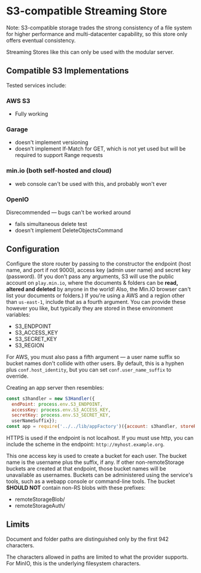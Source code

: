 # S3-compatible Streaming Store

Note: S3-compatible storage trades the strong consistency of a file system for higher performance and multi-datacenter capability, so this store only offers eventual consistency.

Streaming Stores like this can only be used with the modular server.

## Compatible S3 Implementations

Tested services include:

### AWS S3

* Fully working

### Garage

* doesn't implement versioning
* doesn't implement If-Match for GET, which is not yet used but will be required to support Range requests

### min.io (both self-hosted and cloud)

* web console can't be used with this, and probably won't ever


### OpenIO
Disrecommended — bugs can't be worked around

*  fails simultaneous delete test
* doesn't implement DeleteObjectsCommand


## Configuration

Configure the store router by passing to the constructor the endpoint (host name, and port if not 9000), access key (admin user name) and secret key (password). (If you don't pass any arguments, S3 will use the public account on `play.min.io`, where the documents & folders can be **read, altered and deleted** by anyone in the world! Also, the Min.IO browser can't list your documents or folders.) If you're using a AWS and a region other than `us-east-1`, include that as a fourth argument.  You can provide these however you like, but typically they are stored in these environment variables:

* S3_ENDPOINT
* S3_ACCESS_KEY
* S3_SECRET_KEY
* S3_REGION

For AWS, you must also pass a fifth argument — a user name suffix so bucket names don't collide with other users. By default, this is a hyphen plus `conf.host_identity`, but you can set `conf.user_name_suffix` to override.

Creating an app server then resembles:

```javascript
const s3handler = new S3Handler({
  endPoint: process.env.S3_ENDPOINT,
  accessKey: process.env.S3_ACCESS_KEY,
  secretKey: process.env.S3_SECRET_KEY,
  userNameSuffix});
const app = require('../../lib/appFactory')({account: s3handler, storeRouter: s3handler, ...});
```

HTTPS is used if the endpoint is not localhost.  If you must use http, you can include the scheme in the endpoint: `http://myhost.example.org`.

This one access key is used to create a bucket for each user.
The bucket name is the username plus the suffix, if any.
If other non-remoteStorage buckets are created at that endpoint, those bucket names will be unavailable as usernames.
Buckets can be administered using the service's tools, such as a webapp console or command-line tools.
The bucket **SHOULD NOT** contain non-RS blobs with these prefixes:

* remoteStorageBlob/
* remoteStorageAuth/

## Limits

Document and folder paths are distinguished only by the first 942 characters.

The characters allowed in paths are limited to what the provider supports. For MinIO, this is the underlying filesystem characters.
